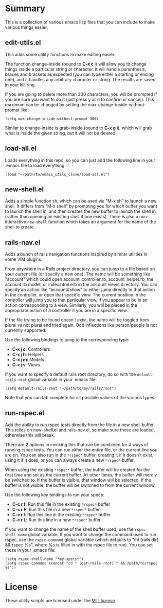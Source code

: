 # Summary

This is a collection of various emacs lisp files that you can include
to make various things easier.

## edit-utils.el

This adds some utility functions to make editing easier.

The function change-inside (bound to **C-x c i**) will allow you to
change things inside a particular string or character.  It will handle
parenthesis, braces and brackets as expected (you can type either a
starting or ending one), and it handles any arbitrary character or
string.  The results are saved in your kill ring.

If you are going to delete more than 200 characters, you will be
prompted if you are sure you want to do it (just press y or n to
confirm or cancel).  This maximum can be changed by setting the
max-change-inside-without-prompt like:

    (setq max-change-inside-without-prompt 500)

Similar to change-inside is grab-inside (bound to **C-x g i**), which
will grab what is inside the given string, but it will not be deleted.

## load-all.el

Loads everything in this repo, so you can just add the following line
in your .emacs file to load everything:

    (load "~/path/to/emacs_utils_clone/load-all.el")

## new-shell.el

Adds a simple function sh, which can be used via "M-x sh" to launch a
new shell.  It differs from "M-x shell" by prompting you for which
buffer you want to launch the shell in, and then creates the new
buffer to launch the shell in (rather than opening an existing shell
if one exists).  There is also a non-interactive `new-shell` function
which takes an argument for the name of the shell to create.

## rails-nav.el

Adds a bunch of rails navigation functions inspired by similar
utilities in some VIM plugins.

From anywhere in a Rails project directory, you can jump to a file
based on your current file (or specify a new one).  The name will be
something like "account" which could open account_controller.rb,
account_helper.rb, the account.rb model, or index.html.erb in the
account views directory.  You can specify an action like
"account#show" to either jump directly to that action in the
controller, or open that specific view.  The current position in the
controller will jump you to that particular view, if you appear to be
in an action corresponding to a view.  Similarly, you will be placed
in the appropriate action of a controller if you are in a specific
view.

If the file trying to be found doesn't exist, the name will be toggled
from plural vs not plural and tried again.  Odd inflections like
person/people is not currently supported.

Use the following bindings to jump to the corresponding type:

* **C-x j c**: Controllers
* **C-x j h**: Helpers
* **C-x j m**: Models
* **C-x j v**: Views

If you want to specify a default rails root directory, do so with the
`default-rails-root` global variable in your .emacs file:

    (setq default-rails-root "~/path/to/my/rails/root")

Note that you can tab complete for all possible values of the various
types.

## run-rspec.el

Add the ability to run rspec tests directly from the file in a new
shell buffer.  This relies on new-shell.el and rails-nav.el, so make
sure those are loaded, otherwise this will break.

There are 2 options in invoking this that can be combined for 4 ways
of running rspec tests.  You can run either the entire file, or the
current line you are on.  You can also run in the `*rspec*` buffer,
creating it if it doesn't exist, using it if it does, or you can
always create a new `*rspec*` buffer.

When using the existing `*rspec*` buffer, the buffer will be created
for the first time and set as the current buffer.  All other times,
the buffer will merely be switched to.  If the buffer is visible, that
window will be selected.  If the buffer is not visible, the buffer
will be switched to from the current window.

Use the following key bindings to run your specs:

* **C-c r f**: Run this file in the existing `*rspec*` buffer
* **C-c r F**: Run this file in a new `*rspec*` buffer
* **C-c r l**: Run this line in the existing `*rspec*` buffer
* **C-c r L**: Run this line in a new `*rspec*` buffer

If you want to change the name of the shell buffer used, use the
`rspec-shell-name` global variable.  If you want to change the command
used to run rspec, use the `rspec-command` global variable (which
defaults to "cd [rails dir] && rspec %s", where %s is filled in with
the rspec file to run).  You can set these in your .emacs file:

    (setq rspec-shell-name "*my-specs*")
    (setq rspec-command (concat "cd " (get-rails-root) " && /path/to/rspec %s"))

# License

These utility scripts are licensed under the [MIT license](http://github.com/on-site/emacs_utils/blob/master/MIT-LICENSE.txt)

